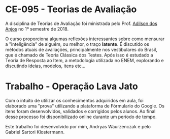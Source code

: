 # CE-095 - Teorias de Avaliação

A disciplina de Teorias de Avaliação foi ministrada pelo Prof.
[Adilson dos Anjos](https://docs.ufpr.br/~aanjos/) no 1º semestre de
2018.

O curso proporciona algumas reflexões interessantes sobre como
mensurar a "inteligência" de alguém, ou melhor, o traço **latente**.
É discutido os métodos atuais de avaliações, principalmente
nos vestibulares do Brasil, que é chamado de Teoria Clássica dos
Testes. Após isso é estudado a Teoria de Resposta ao Item, a metodologia
utilizada no ENEM, explorando e discutindo ideias, modelos, itens etc...

# Trabalho - Operação Lava Jato

Com o intuito de utilizar os conhecimentos adquiridos em aula, foi
elaborado uma "prova" utilizando a plataforma de Fórmulario do Google.
Os itens foram desenvolvidos, validados e corrigidos pelos alunos.
Ao final desse processo foi disponibilizado online durante um período de
tempo.

<!-- Os resultados estão disponiveis nesse [link](). -->


Este trabalho foi desenvolvido por mim, Andryas Waurzenczak e pelo
Gabriel Sartori Klostermann.
